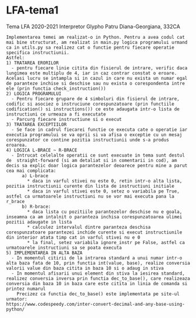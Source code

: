 # LFA-tema1
Tema LFA 2020-2021 Interpretor Glypho
Patru Diana-Georgiana, 332CA

    Implementarea temei am realizat-o in Python. Pentru a avea codul cat mai bine structurat, am realizat in main.py logica programului urmand ca in utils.py sa realizez cat o functie pentru fiecare operatie specifica instructiunii.
    Astfel:
    1) TRATAREA ERORILOR
      - pentru fiecare linie citita din fisierul de intrare, verific daca lungimea este multiplu de 4, iar in caz contrar constat o eroare. Acelasi lucru se intampla si in cazul in care nu exista un numar egal de paranteze inchise si deschise sau nu exista o corespondenta intre ele (prin functia check_instruction())
    2) LOGICA PROGRAMULUI
      - Pentru fiecare grupare de 4 simboluri din fisierul de intrare, codific si asociez o instruciune corespunzatoare (prin functiile codification() si instructions()) ce este adaugata intr-o lista de instructiuni ce urmeaza a fi executate
      - Parcurg fiecare instructiune si o execut
    3) TRATAREA EXCEPTIILOR
      - Se face in cadrul fiecarei functie ce executa cate o operatie iar executia programului se va oprii si va afisa o exceptie cu un mesaj corespunzator ce contine pozitia instructiunii unde s-a produs eroarea.
    4) LOGICA L-BRACE ~ R-BRACE
      - Intrucat celelalte operatii ce sunt execuate in tema sunt destul de  straight-forward (si am detaliat si in comentarii in cod), am decis sa explic doar logica parantezelor deoarece pentru mine a parut cea mai complicata:
          a) L-brace
            * daca in varful stivei nu este 0, retin intr-o alta lista, pozitia instructiunii curente din lista de instructiuni initiale
            * daca in varful stivei este 0, setez o variabila pe True, astfel ca urmatoarele instructiuni nu se vor mai executa pana la r_brace
          b) R-brace:
            * daca lista cu pozitiile parantezelor deschise nu e goala, inseamna ca am intalnit o paranteza inchisa corespunzatoarea ulimei pozitii adaugate in lista
            * calculez intervalul dintre paranteza deschisa corespunzatoare parantezei inchide curente si execut instructiunile din interior atata timp cat in varful stivei nu e 0
            * la final, setez variabila ignore_instr pe False, astfel ca urmatoarele instructiuni sa se poata executa
    5) IMPLEMENTAREA IN ALTA BAZA
      - In momentul citirii de la intrarea standard a unui numar intr-o alta baza fata de 10, prin functia int(value, base), realize conversia valorii value din baza citita in baza 10 si o adaug in stiva
      - In momentul afisarii unui element din stiva la iesirea standard, realizez conversia inversa prin functia dec_to_base(), care realizeaza  conversia din baza 10 in baza care este citita in linia de comanda si printez numarul
        Precizez ca functia dec_to_base() este implementata pe site-ul urmator:
    https://www.codespeedy.com/inter-convert-decimal-and-any-base-using-python/
